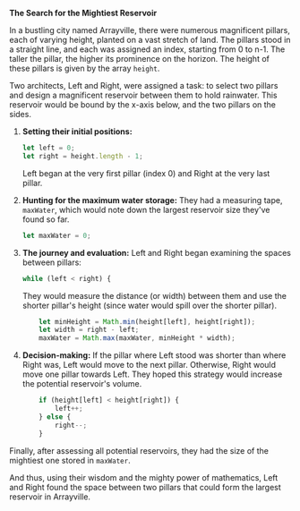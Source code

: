 **The Search for the Mightiest Reservoir**

In a bustling city named Arrayville, there were numerous magnificent pillars, each of varying height, planted on a vast stretch of land. The pillars stood in a straight line, and each was assigned an index, starting from 0 to n-1. The taller the pillar, the higher its prominence on the horizon. The height of these pillars is given by the array `height`.

Two architects, Left and Right, were assigned a task: to select two pillars and design a magnificent reservoir between them to hold rainwater. This reservoir would be bound by the x-axis below, and the two pillars on the sides.

1. **Setting their initial positions:**
   ```javascript
   let left = 0;
   let right = height.length - 1;
   ```
   Left began at the very first pillar (index 0) and Right at the very last pillar.

2. **Hunting for the maximum water storage:** 
   They had a measuring tape, `maxWater`, which would note down the largest reservoir size they've found so far.
   ```javascript
   let maxWater = 0;
   ```

3. **The journey and evaluation:**
   Left and Right began examining the spaces between pillars:
   ```javascript
   while (left < right) {
   ```
   They would measure the distance (or width) between them and use the shorter pillar's height (since water would spill over the shorter pillar).
   ```javascript
       let minHeight = Math.min(height[left], height[right]);
       let width = right - left;
       maxWater = Math.max(maxWater, minHeight * width);
   ```

4. **Decision-making:**
   If the pillar where Left stood was shorter than where Right was, Left would move to the next pillar. Otherwise, Right would move one pillar towards Left. They hoped this strategy would increase the potential reservoir's volume.
   ```javascript
       if (height[left] < height[right]) {
           left++;
       } else {
           right--;
       }
   ```

Finally, after assessing all potential reservoirs, they had the size of the mightiest one stored in `maxWater`.

And thus, using their wisdom and the mighty power of mathematics, Left and Right found the space between two pillars that could form the largest reservoir in Arrayville.